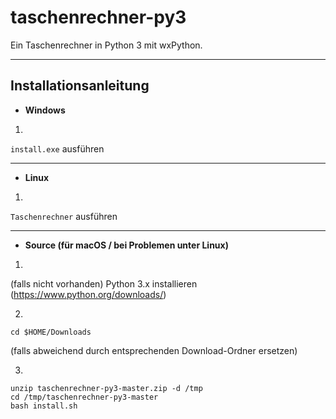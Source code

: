 # taschenrechner-py3
Ein Taschenrechner in Python 3 mit wxPython.
***
## Installationsanleitung
- **Windows**

1.

`install.exe` ausführen
***
- **Linux**

1.

`Taschenrechner` ausführen
***
- **Source (für macOS / bei Problemen unter Linux)**

1.

(falls nicht vorhanden) Python 3.x installieren (https://www.python.org/downloads/)

2.
```shell
cd $HOME/Downloads
```
(falls abweichend durch entsprechenden Download-Ordner ersetzen)

3.
```shell
unzip taschenrechner-py3-master.zip -d /tmp
cd /tmp/taschenrechner-py3-master
bash install.sh
```

